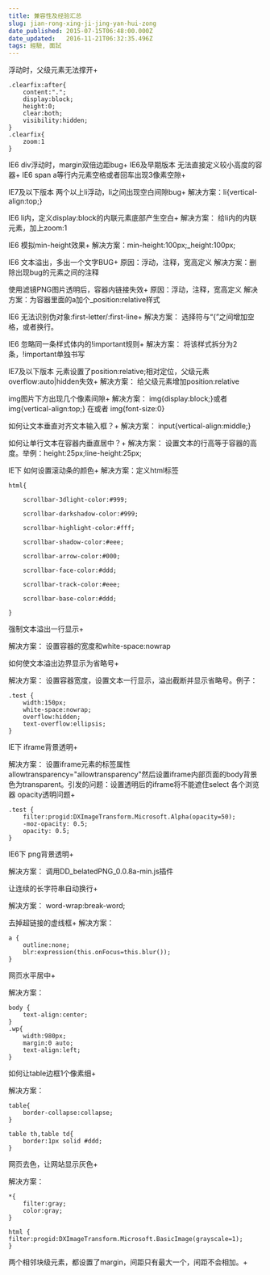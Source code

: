 ```yaml
---
title: 兼容性及经验汇总
slug: jian-rong-xing-ji-jing-yan-hui-zong
date_published: 2015-07-15T06:48:00.000Z
date_updated:   2016-11-21T06:32:35.496Z
tags: 經驗, 面試
---
```


浮动时，父级元素无法撑开+
```
.clearfix:after{
    content:".";
    display:block;
    height:0;
    clear:both;
    visibility:hidden;
}
.clearfix{
    zoom:1
}
```
IE6 div浮动时，margin双倍边距bug+
IE6及早期版本 无法直接定义较小高度的容器+
IE6 span a等行内元素空格或者回车出现3像素空隙+

IE7及以下版本 两个以上li浮动，li之间出现空白间隙bug+
解决方案：li{vertical-align:top;}

IE6 li内，定义display:block的内联元素底部产生空白+
解决方案： 给li内的内联元素，加上zoom:1

IE6 模拟min-height效果+
解决方案：min-height:100px;_height:100px;

IE6 文本溢出，多出一个文字BUG+
原因：浮动，注释，宽高定义
解决方案：删除出现bug的元素之间的注释

使用滤镜PNG图片透明后，容器内链接失效+
原因：浮动，注释，宽高定义
解决方案：为容器里面的a加个_position:relative样式

IE6 无法识别伪对象:first-letter/:first-line+
解决方案： 选择符与“{”之间增加空格，或者换行。

IE6 忽略同一条样式体内的!important规则+
解决方案： 将该样式拆分为2条，!important单独书写

IE7及以下版本 元素设置了position:relative;相对定位，父级元素overflow:auto|hidden失效+
解决方案： 给父级元素增加position:relative

img图片下方出现几个像素间隙+
解决方案： img{display:block;}或者img{vertical-align:top;} 在或者 img{font-size:0}

如何让文本垂直对齐文本输入框？+
解决方案： input{vertical-align:middle;}

如何让单行文本在容器内垂直居中？+
解决方案： 设置文本的行高等于容器的高度。举例：height:25px;line-height:25px;

IE下 如何设置滚动条的颜色+
解决方案：定义html标签
```
html{

    scrollbar-3dlight-color:#999;

    scrollbar-darkshadow-color:#999;

    scrollbar-highlight-color:#fff;

    scrollbar-shadow-color:#eee;

    scrollbar-arrow-color:#000;

    scrollbar-face-color:#ddd;

    scrollbar-track-color:#eee;

    scrollbar-base-color:#ddd;

}
```
强制文本溢出一行显示+

解决方案： 设置容器的宽度和white-space:nowrap

如何使文本溢出边界显示为省略号+

解决方案： 设置容器宽度，设置文本一行显示，溢出截断并显示省略号。例子：
```
.test {
    width:150px;
    white-space:nowrap;
    overflow:hidden;
    text-overflow:ellipsis;
}
```
IE下 iframe背景透明+

解决方案： 设置iframe元素的标签属性allowtransparency="allowtransparency"然后设置iframe内部页面的body背景色为transparent。引发的问题：设置透明后的iframe将不能遮住select
各个浏览器 opacity透明问题+
```
.test {
    filter:progid:DXImageTransform.Microsoft.Alpha(opacity=50);
    -moz-opacity: 0.5;
    opacity: 0.5;
}
```
IE6下 png背景透明+

解决方案： 调用DD_belatedPNG_0.0.8a-min.js插件

让连续的长字符串自动换行+

解决方案： word-wrap:break-word;

去掉超链接的虚线框+
解决方案：
```
a {
    outline:none;
    blr:expression(this.onFocus=this.blur());
}
```
网页水平居中+

解决方案：
```
body {
    text-align:center;
}
.wp{
    width:980px;
    margin:0 auto;
    text-align:left;
}
```
如何让table边框1个像素细+

解决方案：
```
table{
    border-collapse:collapse;
}

table th,table td{
    border:1px solid #ddd;
}
```
网页去色，让网站显示灰色+

解决方案：
```
*{
    filter:gray;
    color:gray;
}

html {     filter:progid:DXImageTransform.Microsoft.BasicImage(grayscale=1);
}
```
两个相邻块级元素，都设置了margin，间距只有最大一个，间距不会相加。+


